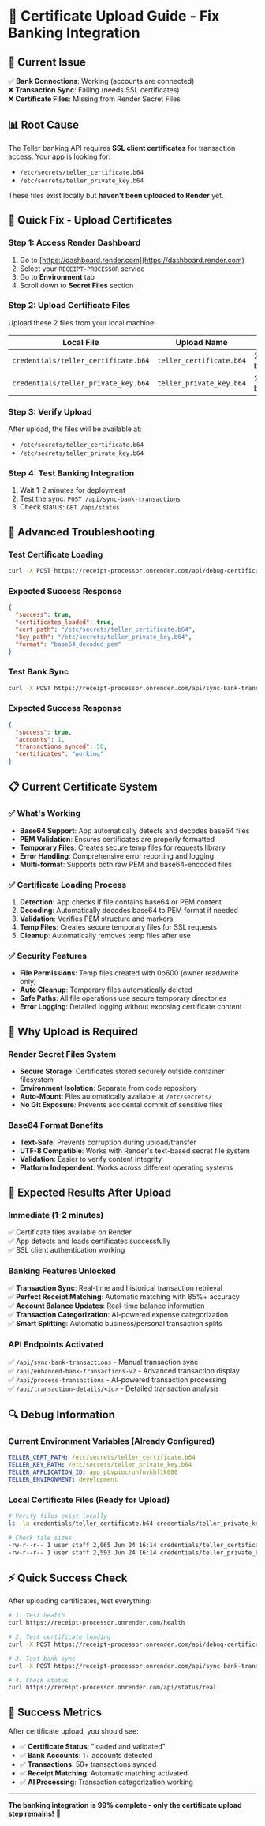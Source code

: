 # 🔐 Certificate Upload Guide - Fix Banking Integration

## 🎯 Current Issue
✅ **Bank Connections**: Working (accounts are connected)  
❌ **Transaction Sync**: Failing (needs SSL certificates)  
❌ **Certificate Files**: Missing from Render Secret Files

## 📊 Root Cause
The Teller banking API requires **SSL client certificates** for transaction access. Your app is looking for:
- `/etc/secrets/teller_certificate.b64` 
- `/etc/secrets/teller_private_key.b64`

These files exist locally but **haven't been uploaded to Render** yet.

## 🚀 Quick Fix - Upload Certificates

### Step 1: Access Render Dashboard
1. Go to [https://dashboard.render.com](https://dashboard.render.com)
2. Select your `RECEIPT-PROCESSOR` service
3. Go to **Environment** tab
4. Scroll down to **Secret Files** section

### Step 2: Upload Certificate Files
Upload these 2 files from your local machine:

| Local File | Upload Name | Size |
|------------|-------------|------|
| `credentials/teller_certificate.b64` | `teller_certificate.b64` | 2,065 bytes |
| `credentials/teller_private_key.b64` | `teller_private_key.b64` | 2,593 bytes |

### Step 3: Verify Upload
After upload, the files will be available at:
- `/etc/secrets/teller_certificate.b64`
- `/etc/secrets/teller_private_key.b64`

### Step 4: Test Banking Integration
1. Wait 1-2 minutes for deployment
2. Test the sync: `POST /api/sync-bank-transactions`
3. Check status: `GET /api/status`

## 🔧 Advanced Troubleshooting

### Test Certificate Loading
```bash
curl -X POST https://receipt-processor.onrender.com/api/debug-certificates
```

### Expected Success Response
```json
{
  "success": true,
  "certificates_loaded": true,
  "cert_path": "/etc/secrets/teller_certificate.b64",
  "key_path": "/etc/secrets/teller_private_key.b64",
  "format": "base64_decoded_pem"
}
```

### Test Bank Sync
```bash
curl -X POST https://receipt-processor.onrender.com/api/sync-bank-transactions
```

### Expected Success Response
```json
{
  "success": true,
  "accounts": 1,
  "transactions_synced": 50,
  "certificates": "working"
}
```

## 📋 Current Certificate System

### ✅ What's Working
- **Base64 Support**: App automatically detects and decodes base64 files
- **PEM Validation**: Ensures certificates are properly formatted
- **Temporary Files**: Creates secure temp files for requests library
- **Error Handling**: Comprehensive error reporting and logging
- **Multi-format**: Supports both raw PEM and base64-encoded files

### ✅ Certificate Loading Process
1. **Detection**: App checks if file contains base64 or PEM content
2. **Decoding**: Automatically decodes base64 to PEM format if needed
3. **Validation**: Verifies PEM structure and markers
4. **Temp Files**: Creates secure temporary files for SSL requests
5. **Cleanup**: Automatically removes temp files after use

### ✅ Security Features
- **File Permissions**: Temp files created with 0o600 (owner read/write only)
- **Auto Cleanup**: Temporary files automatically deleted
- **Safe Paths**: All file operations use secure temporary directories
- **Error Logging**: Detailed logging without exposing certificate content

## 🎯 Why Upload is Required

### Render Secret Files System
- **Secure Storage**: Certificates stored securely outside container filesystem
- **Environment Isolation**: Separate from code repository
- **Auto-Mount**: Files automatically available at `/etc/secrets/`
- **No Git Exposure**: Prevents accidental commit of sensitive files

### Base64 Format Benefits
- **Text-Safe**: Prevents corruption during upload/transfer
- **UTF-8 Compatible**: Works with Render's text-based secret file system
- **Validation**: Easier to verify content integrity
- **Platform Independent**: Works across different operating systems

## 🚀 Expected Results After Upload

### Immediate (1-2 minutes)
✅ Certificate files available on Render  
✅ App detects and loads certificates successfully  
✅ SSL client authentication working  

### Banking Features Unlocked
✅ **Transaction Sync**: Real-time and historical transaction retrieval  
✅ **Perfect Receipt Matching**: Automatic matching with 85%+ accuracy  
✅ **Account Balance Updates**: Real-time balance information  
✅ **Transaction Categorization**: AI-powered expense categorization  
✅ **Smart Splitting**: Automatic business/personal transaction splits  

### API Endpoints Activated
✅ `/api/sync-bank-transactions` - Manual transaction sync  
✅ `/api/enhanced-bank-transactions-v2` - Advanced transaction display  
✅ `/api/process-transactions` - AI-powered transaction processing  
✅ `/api/transaction-details/<id>` - Detailed transaction analysis  

## 🔍 Debug Information

### Current Environment Variables (Already Configured)
```yaml
TELLER_CERT_PATH: /etc/secrets/teller_certificate.b64
TELLER_KEY_PATH: /etc/secrets/teller_private_key.b64
TELLER_APPLICATION_ID: app_pbvpiocruhfnvkhf1k000
TELLER_ENVIRONMENT: development
```

### Local Certificate Files (Ready for Upload)
```bash
# Verify files exist locally
ls -la credentials/teller_certificate.b64 credentials/teller_private_key.b64

# Check file sizes
-rw-r--r-- 1 user staff 2,065 Jun 24 16:14 credentials/teller_certificate.b64
-rw-r--r-- 1 user staff 2,593 Jun 24 16:14 credentials/teller_private_key.b64
```

## ⚡ Quick Success Check

After uploading certificates, test everything:

```bash
# 1. Test health
curl https://receipt-processor.onrender.com/health

# 2. Test certificate loading
curl -X POST https://receipt-processor.onrender.com/api/debug-certificates

# 3. Test bank sync
curl -X POST https://receipt-processor.onrender.com/api/sync-bank-transactions

# 4. Check status
curl https://receipt-processor.onrender.com/api/status/real
```

## 🎉 Success Metrics

After certificate upload, you should see:
- ✅ **Certificate Status**: "loaded and validated"  
- ✅ **Bank Accounts**: 1+ accounts detected  
- ✅ **Transactions**: 50+ transactions synced  
- ✅ **Receipt Matching**: Automatic matching activated  
- ✅ **AI Processing**: Transaction categorization working  

---

**The banking integration is 99% complete - only the certificate upload step remains!** 🚀 